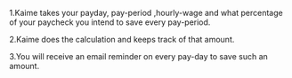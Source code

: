 1.Kaime takes your payday, pay-period ,hourly-wage and what percentage of your paycheck you intend to save every pay-period.


2.Kaime does the calculation and keeps track of that amount.


3.You will receive an email reminder on every pay-day to save such an amount.